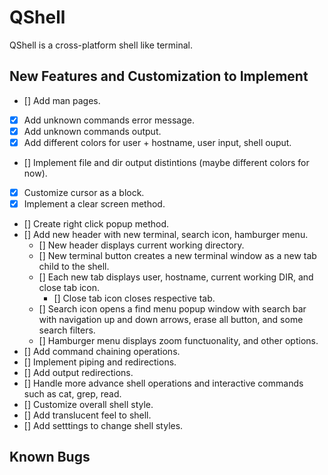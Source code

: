 # QShell
QShell is a cross-platform shell like terminal. 

## New Features and Customization to Implement
- [] Add man pages.
- [x] Add unknown commands error message.
- [x] Add unknown commands output.
- [x] Add different colors for user + hostname, user input, shell ouput. 
- [] Implement file and dir output distintions (maybe different colors for now).
- [x] Customize cursor as a block.
- [x] Implement a clear screen method. 
- [] Create right click popup method.
- [] Add new header with new terminal, search icon, hamburger menu.
    - [] New header displays current working directory. 
    - [] New terminal button creates a new terminal window as a new tab child to the shell.
    - [] Each new tab displays user, hostname, current working DIR, and close tab icon.
        - [] Close tab icon closes respective tab.
    - [] Search icon opens a find menu popup window with search bar with navigation up and down arrows, erase all button, and some search filters.
    - [] Hamburger menu displays zoom functuonality, and other options.
- [] Add command chaining operations.
- [] Implement piping and redirections.
- [] Add output redirections. 
- [] Handle more advance shell operations and interactive commands such as cat, grep, read. 
- [] Customize overall shell style.
- [] Add translucent feel to shell.
- [] Add setttings to change shell styles.

## Known Bugs

